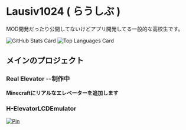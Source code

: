 # Lausiv1024  ( らうしぶ )

MOD開発だったり公開してないけどアプリ開発してる一般的な高校生です。

![GitHub Stats Card](https://github-readme-stats.vercel.app/api?username=Lausiv1024&count_private=true&show_icons=true&hide_title=true&include_all_commits=true&theme=dark)
![Top Languages Card](https://github-readme-stats.vercel.app/api/top-langs/?username=Lausiv1024&theme=dark)

## メインのプロジェクト

### Real Elevator --制作中
**Minecraftにリアルなエレベーターを追加します**

### H-ElevatorLCDEmulator
[![Pin](https://github-readme-stats.vercel.app/api/pin/?username=Lausiv1024&repo=H-ElevatorLCDEmulator&theme=dark)](https://github.com/Lausiv1024/H-ElevatorLCDEmulator)
